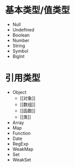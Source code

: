 # 基本类型/值类型
- Null
- Undefined
- Boolean
- Number
- String
- Symbol
- BigInt
# 引用类型
- Object
	- [[对象]]
	- [[数组]]
	- [[函数]]
	- [[类]]
- Array
- Map
- Function
- Date
- RegExp
- WeakMap
- Set
- WeakSet


